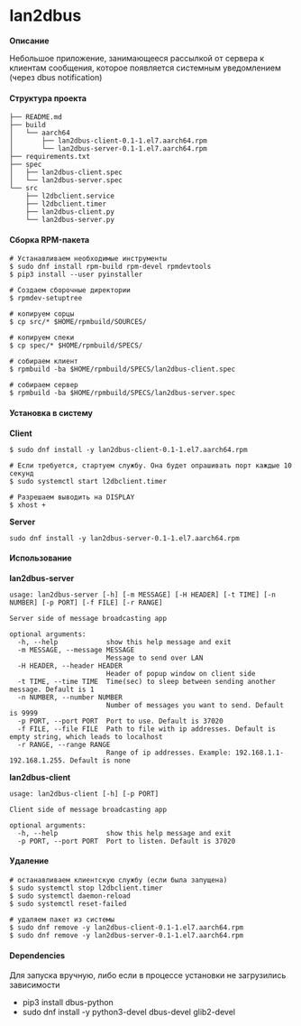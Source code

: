 # lan2dbus

**Описание**

Небольшое приложение, занимающееся рассылкой от сервера к клиентам сообщения, которое появляется системным уведомлением (через dbus notification)

#### Структура проекта

```
├── README.md
├── build
│   └── aarch64
│       ├── lan2dbus-client-0.1-1.el7.aarch64.rpm
│       └── lan2dbus-server-0.1-1.el7.aarch64.rpm
├── requirements.txt
├── spec
│   ├── lan2dbus-client.spec
│   └── lan2dbus-server.spec
└── src
    ├── l2dbclient.service
    ├── l2dbclient.timer
    ├── lan2dbus-client.py
    └── lan2dbus-server.py
```


#### Сборка RPM-пакета


```
# Устанавливаем необходимые инструменты
$ sudo dnf install rpm-build rpm-devel rpmdevtools
$ pip3 install --user pyinstaller

# Создаем сборочные директории
$ rpmdev-setuptree

# копируем сорцы
$ cp src/* $HOME/rpmbuild/SOURCES/

# копируем спеки
$ cp spec/* $HOME/rpmbuild/SPECS/

# собираем клиент
$ rpmbuild -ba $HOME/rpmbuild/SPECS/lan2dbus-client.spec

# собираем сервер
$ rpmbuild -ba $HOME/rpmbuild/SPECS/lan2dbus-server.spec
```

#### Установка в систему

__Client__

```
$ sudo dnf install -y lan2dbus-client-0.1-1.el7.aarch64.rpm

# Если требуется, стартуем службу. Она будет опрашивать порт каждые 10 секунд
$ sudo systemctl start l2dbclient.timer

# Разрешаем выводить на DISPLAY
$ xhost +
```

__Server__

```
sudo dnf install -y lan2dbus-server-0.1-1.el7.aarch64.rpm
```

#### Использование

__lan2dbus-server__

```
usage: lan2dbus-server [-h] [-m MESSAGE] [-H HEADER] [-t TIME] [-n NUMBER] [-p PORT] [-f FILE] [-r RANGE]

Server side of message broadcasting app

optional arguments:
  -h, --help            show this help message and exit
  -m MESSAGE, --message MESSAGE
                        Message to send over LAN
  -H HEADER, --header HEADER
                        Header of popup window on client side
  -t TIME, --time TIME  Time(sec) to sleep between sending another message. Default is 1
  -n NUMBER, --number NUMBER
                        Number of messages you want to send. Default is 9999
  -p PORT, --port PORT  Port to use. Default is 37020
  -f FILE, --file FILE  Path to file with ip addresses. Default is empty string, which leads to localhost
  -r RANGE, --range RANGE
                        Range of ip addresses. Example: 192.168.1.1-192.168.1.255. Default is none
```

__lan2dbus-client__

```
usage: lan2dbus-client [-h] [-p PORT]

Client side of message broadcasting app

optional arguments:
  -h, --help            show this help message and exit
  -p PORT, --port PORT  Port to listen. Default is 37020
```

#### Удаление

```
# останавливаем клиентскую службу (если была запущена)
$ sudo systemctl stop l2dbclient.timer
$ sudo systemctl daemon-reload
$ sudo systemctl reset-failed

# удаляем пакет из системы
$ sudo dnf remove -y lan2dbus-client-0.1-1.el7.aarch64.rpm
$ sudo dnf remove -y lan2dbus-server-0.1-1.el7.aarch64.rpm
```

#### Dependencies

Для запуска вручную, либо если в процессе установки не загрузились зависимости

* pip3 install dbus-python
* sudo dnf install -y python3-devel dbus-devel glib2-devel
